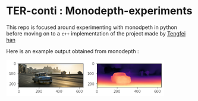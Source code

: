 # TER-conti : Monodepth-experiments

This repo is focused around experimenting with monodpeth in python before moving on to a `c++` implementation of the project made by [Tengfei han](https://github.com/TengFeiHan0/monodepth2.cpp)

Here is an example output obtained from monodepth :

<img src="assets/test.png">